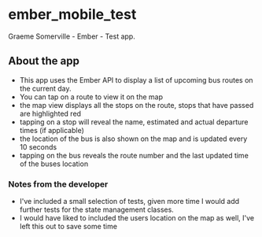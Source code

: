 # ember_mobile_test

Graeme Somerville - Ember - Test app.

## About the app

- This app uses the Ember API to display a list of upcoming bus routes on the current day.
- You can tap on a route to view it on the map
- the map view displays all the stops on the route, stops that have passed are highlighted red
- tapping on a stop will reveal the name, estimated and actual departure times (if applicable)
- the location of the bus is also shown on the map and is updated every 10 seconds
- tapping on the bus reveals the route number and the last updated time of the buses location

### Notes from the developer

- I've included a small selection of tests, given more time I would add further tests for the state management classes.
- I would have liked to included the users location on the map as well, I've left this out to save some time